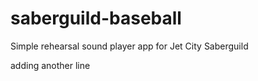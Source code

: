 # saberguild-baseball

Simple rehearsal sound player app for Jet City Saberguild

adding another line

